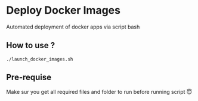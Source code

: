 # Deploy Docker Images

Automated deployment of docker apps via script bash

## How to use ?

```
./launch_docker_images.sh 
```

## Pre-requise

Make sur you get all required files and folder to run before running script 😇
